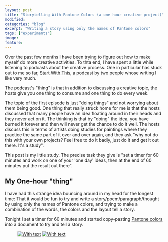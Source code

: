 ```yaml
---
layout: post
title: "Storytelling With Pantone Colors (a one hour creative project)"
modified:
categories: "blog"
excerpt: "Writing a story using only the names of Pantone colors"
tags: ["experiments"]
image:
feature:
---
```


Over the past few months I have been trying to figure out how to make myself do more creative activities.  To thta end, I have spent a little while listening to podcasts about the creative process.  One in particular has stuck out to me so far, [Start With This](http://www.nightvalepresents.com/startwiththis), a podcast by two people whose writing I like very much.

The podcast's "thing" is that in addition to discussing a creative topic, the hosts give you one thing to consume and one thing to do every week.

The topic of the first episode is just "doing things" and not worrying about them being good.  One thing that really struck home for me is that the hosts discussed that many people have an idea floating around in their heads and they never act on it.  The thinking is that by "doing" the idea, you have burned it forever and then will never get the chance to do it well.  The hosts discuss this in terms of artists doing studies for paintings where they practice the same part of it over and over again, and they ask "why not do this with your own projects?  Feel free to do it badly, just do it and get it out there.  It's a study".

This post is my little study.  The precise task they give is "set a timer for 60 minutes and work on one of your 'one day' ideas, then at the end of 60 minutes put the result out there".

## My One-hour "thing"

I have had this strange idea bouncing around in my head for the longest time:  That it would be fun to try and write a story/poem/paragraph/thought by using only the names of Pantone colors, and trying to make a combination of the words, the colors and the layout tell a story.

Tonight I set a timer for 60 minutes and started copy-pasting [Pantone colors](http://www.novact.info/id40.html) into a document to try and tell a story.

<figure class="half">
  <a href="{{ site.url }}/images/one_hour/with_text.png"><img src="{{ site.url }}/images/one_hour/with_text.png" alt="With text"></a>
  <a href="{{ site.url }}/images/one_hour/without_text.png"><img src="{{ site.url }}/images/one_hour/without_text.png" alt="With text"></a>
</figure>

